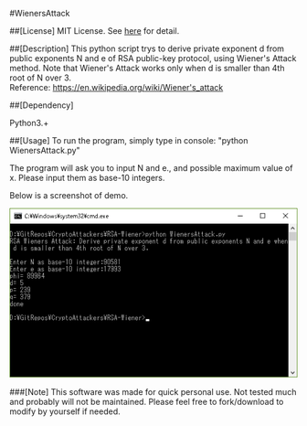 #WienersAttack

##[License]
MIT License. See [here](https://github.com/636F57/CryptoAttackers/blob/master/LICENSE) for detail.

##[Description]
This python script trys to derive private exponent d from public exponents N and e of RSA public-key protocol, using Wiener's Attack method.
Note that Wiener's Attack works only when d is smaller than 4th root of N over 3.    
Reference: https://en.wikipedia.org/wiki/Wiener's_attack 

##[Dependency]

Python3.+

##[Usage]
To run the program, simply type in console:
"python WienersAttack.py"

The program will ask you to input N and e., and possible maximum value of x.
Please input them as base-10 integers.

Below is a screenshot of demo.

![screenshot1](https://github.com/636F57/resource/blob/master/wn-example1.png)

###[Note]
This software was made for quick personal use. Not tested much and probably will not be maintained.
Please feel free to fork/download to modify by yourself if needed.

